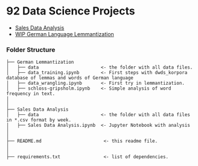 # 92 Data Science Projects

- [Sales Data Analysis](https://github.com/roanna/82.05-StrataScratch/blob/master/Sales%20Data%20Analysis/Sales%20Data%20Analysis.ipynb)
- [WIP German Language Lemmantization]()

### Folder Structure
```
├── German Lemmantization
│   ├── data                       <- the folder with all data files.
│   ├── data_training.ipynb        <- First steps with dwds_korpora database of lemmas and words of German language
│   ├── data_wrangling.ipynb       <- First try in lemmantization.
│   ├── schloss-gripsholm.ipynb    <- Simple analysis of word frequency in text.
│
│
├── Sales Data Analysis
│   ├── data                       <- the folder with all data files in *.csv format by week.
│   ├── Sales Data Analysis.ipynb  <- Jupyter Notebook with analysis
│
│
├── README.md                       <- this readme file.
│
│
├── requirements.txt                <- list of dependencies.
```
